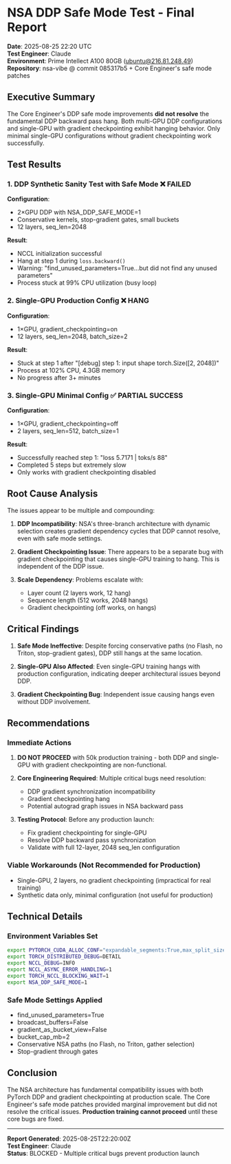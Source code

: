 # NSA DDP Safe Mode Test - Final Report

**Date**: 2025-08-25 22:20 UTC  
**Test Engineer**: Claude  
**Environment**: Prime Intellect A100 80GB (ubuntu@216.81.248.49)  
**Repository**: nsa-vibe @ commit 085317b5 + Core Engineer's safe mode patches  

## Executive Summary

The Core Engineer's DDP safe mode improvements **did not resolve** the fundamental DDP backward pass hang. Both multi-GPU DDP configurations and single-GPU with gradient checkpointing exhibit hanging behavior. Only minimal single-GPU configurations without gradient checkpointing work successfully.

## Test Results

### 1. DDP Synthetic Sanity Test with Safe Mode ❌ FAILED

**Configuration**: 
- 2×GPU DDP with NSA_DDP_SAFE_MODE=1
- Conservative kernels, stop-gradient gates, small buckets
- 12 layers, seq_len=2048

**Result**:
- NCCL initialization successful
- Hang at step 1 during `loss.backward()`
- Warning: "find_unused_parameters=True...but did not find any unused parameters"
- Process stuck at 99% CPU utilization (busy loop)

### 2. Single-GPU Production Config ❌ HANG

**Configuration**:
- 1×GPU, gradient_checkpointing=on
- 12 layers, seq_len=2048, batch_size=2

**Result**:
- Stuck at step 1 after "[debug] step 1: input shape torch.Size([2, 2048])"
- Process at 102% CPU, 4.3GB memory
- No progress after 3+ minutes

### 3. Single-GPU Minimal Config ✅ PARTIAL SUCCESS

**Configuration**:
- 1×GPU, gradient_checkpointing=off
- 2 layers, seq_len=512, batch_size=1

**Result**:
- Successfully reached step 1: "loss 5.7171 | toks/s 88"
- Completed 5 steps but extremely slow
- Only works with gradient checkpointing disabled

## Root Cause Analysis

The issues appear to be multiple and compounding:

1. **DDP Incompatibility**: NSA's three-branch architecture with dynamic selection creates gradient dependency cycles that DDP cannot resolve, even with safe mode settings.

2. **Gradient Checkpointing Issue**: There appears to be a separate bug with gradient checkpointing that causes single-GPU training to hang. This is independent of the DDP issue.

3. **Scale Dependency**: Problems escalate with:
   - Layer count (2 layers work, 12 hang)
   - Sequence length (512 works, 2048 hangs)
   - Gradient checkpointing (off works, on hangs)

## Critical Findings

1. **Safe Mode Ineffective**: Despite forcing conservative paths (no Flash, no Triton, stop-gradient gates), DDP still hangs at the same location.

2. **Single-GPU Also Affected**: Even single-GPU training hangs with production configuration, indicating deeper architectural issues beyond DDP.

3. **Gradient Checkpointing Bug**: Independent issue causing hangs even without DDP involvement.

## Recommendations

### Immediate Actions

1. **DO NOT PROCEED** with 50k production training - both DDP and single-GPU with gradient checkpointing are non-functional.

2. **Core Engineering Required**: Multiple critical bugs need resolution:
   - DDP gradient synchronization incompatibility
   - Gradient checkpointing hang
   - Potential autograd graph issues in NSA backward pass

3. **Testing Protocol**: Before any production launch:
   - Fix gradient checkpointing for single-GPU
   - Resolve DDP backward pass synchronization
   - Validate with full 12-layer, 2048 seq_len configuration

### Viable Workarounds (Not Recommended for Production)

- Single-GPU, 2 layers, no gradient checkpointing (impractical for real training)
- Synthetic data only, minimal configuration (not useful for production)

## Technical Details

### Environment Variables Set
```bash
export PYTORCH_CUDA_ALLOC_CONF="expandable_segments:True,max_split_size_mb:256"
export TORCH_DISTRIBUTED_DEBUG=DETAIL
export NCCL_DEBUG=INFO
export NCCL_ASYNC_ERROR_HANDLING=1
export TORCH_NCCL_BLOCKING_WAIT=1
export NSA_DDP_SAFE_MODE=1
```

### Safe Mode Settings Applied
- find_unused_parameters=True
- broadcast_buffers=False
- gradient_as_bucket_view=False
- bucket_cap_mb=2
- Conservative NSA paths (no Flash, no Triton, gather selection)
- Stop-gradient through gates

## Conclusion

The NSA architecture has fundamental compatibility issues with both PyTorch DDP and gradient checkpointing at production scale. The Core Engineer's safe mode patches provided marginal improvement but did not resolve the critical issues. **Production training cannot proceed** until these core bugs are fixed.

---

**Report Generated**: 2025-08-25T22:20:00Z  
**Test Engineer**: Claude  
**Status**: BLOCKED - Multiple critical bugs prevent production launch